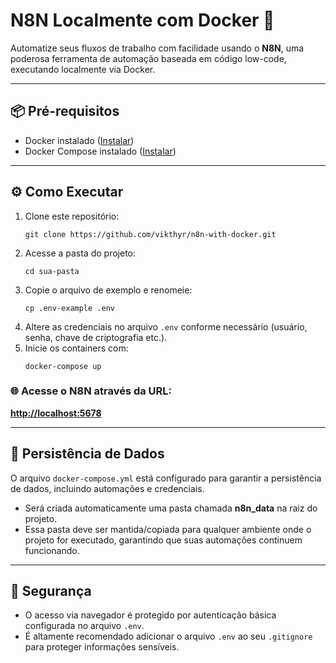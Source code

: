 <h1>N8N Localmente com Docker 🐳</h1>

<p>Automatize seus fluxos de trabalho com facilidade usando o <strong>N8N</strong>, uma poderosa ferramenta de automação baseada em código low-code, executando localmente via Docker.</p>

<hr>

<h2>📦 Pré-requisitos</h2>
<ul>
  <li>Docker instalado (<a href="https://www.docker.com/get-started" target="_blank">Instalar</a>)</li>
  <li>Docker Compose instalado (<a href="https://docs.docker.com/compose/install/" target="_blank">Instalar</a>)</li>
</ul>

<hr>

<h2>⚙️ Como Executar</h2>
<ol>
  <li>Clone este repositório:</li>
  <pre><code>git clone https://github.com/vikthyr/n8n-with-docker.git</code></pre>

  <li>Acesse a pasta do projeto:</li>
  <pre><code>cd sua-pasta</code></pre>

  <li>Copie o arquivo de exemplo e renomeie:</li>
  <pre><code>cp .env-example .env</code></pre>

  <li>Altere as credenciais no arquivo <code>.env</code> conforme necessário (usuário, senha, chave de criptografia etc.).</li>

  <li>Inicie os containers com:</li>
  <pre><code>docker-compose up</code></pre>
</ol>

<h3>🌐 Acesse o N8N através da URL:</h3>
<p><strong><a href="http://localhost:5678" target="_blank">http://localhost:5678</a></strong></p>

<hr>

<h2>💾 Persistência de Dados</h2>
<p>O arquivo <code>docker-compose.yml</code> está configurado para garantir a persistência de dados, incluindo automações e credenciais.</p>

<ul>
  <li>Será criada automaticamente uma pasta chamada <strong>n8n_data</strong> na raiz do projeto.</li>
  <li>Essa pasta deve ser mantida/copiada para qualquer ambiente onde o projeto for executado, garantindo que suas automações continuem funcionando.</li>
</ul>

<hr>

<h2>🔐 Segurança</h2>
<ul>
  <li>O acesso via navegador é protegido por autenticação básica configurada no arquivo <code>.env</code>.</li>
  <li>É altamente recomendado adicionar o arquivo <code>.env</code> ao seu <code>.gitignore</code> para proteger informações sensíveis.</li>
</ul>
